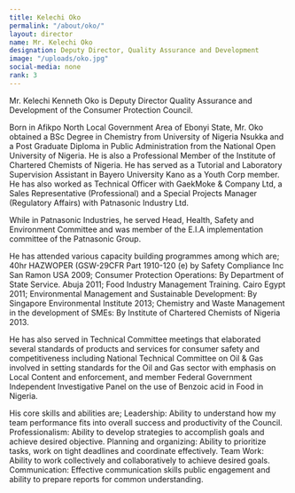 ```yaml
---
title: Kelechi Oko
permalink: "/about/oko/"
layout: director
name: Mr. Kelechi Oko
designation: Deputy Director, Quality Assurance and Development
image: "/uploads/oko.jpg"
social-media: none
rank: 3
---
```


Mr. Kelechi Kenneth Oko is Deputy Director Quality Assurance and Development of the Consumer Protection Council.

Born in Afikpo North Local Government Area of Ebonyi State, Mr. Oko obtained a BSc Degree in Chemistry from University of Nigeria Nsukka and a Post Graduate Diploma in Public Administration from the National Open University of Nigeria. He is also a Professional Member of the Institute of Chartered Chemists of Nigeria. He has served as a Tutorial and Laboratory Supervision Assistant in Bayero University Kano as a Youth Corp member. He has also worked as Technical Officer with GaekMoke &amp; Company Ltd, a Sales Representative (Professional) and a Special Projects Manager (Regulatory Affairs) with Patnasonic Industry Ltd.

While in Patnasonic Industries, he served Head, Health, Safety and Environment Committee and was member of the E.I.A implementation committee of the Patnasonic Group.

He has attended various capacity building programmes among which are; 40hr HAZWOPER (GSW-29CFR Part 1910-120 (e) by Safety Compliance Inc San Ramon USA 2009; Consumer Protection Operations: By Department of State Service. Abuja 2011; Food Industry Management Training. Cairo Egypt 2011; Environmental Management and Sustainable Development: By Singapore Environmental Institute 2013; Chemistry and Waste Management in the development of SMEs: By Institute of Chartered Chemists of Nigeria 2013.

He has also served in Technical Committee meetings that elaborated several standards of products and services for consumer safety and competitiveness including National Technical Committee on Oil &amp; Gas involved in setting standards for the Oil and Gas sector with emphasis on Local Content and enforcement, and member Federal Government Independent Investigative Panel on the use of Benzoic acid in Food in Nigeria.

His core skills and abilities are; Leadership: Ability to understand how my team performance fits into overall success and productivity of the Council. Professionalism: Ability to develop strategies to accomplish goals and achieve desired objective. Planning and organizing: Ability to prioritize tasks, work on tight deadlines and coordinate effectively. Team Work: Ability to work collectively and collaboratively to achieve desired goals. Communication: Effective communication skills public engagement and ability to prepare reports for common understanding.